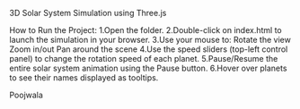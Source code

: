 3D Solar System Simulation using Three.js

How to Run the Project:
1.Open the folder.
2.Double-click on index.html to launch the simulation in your browser.
3.Use your mouse to:
   Rotate the view
   Zoom in/out
   Pan around the scene
4.Use the speed sliders (top-left control panel) to change the rotation speed of each planet.
5.Pause/Resume the entire solar system animation using the Pause button.
6.Hover over planets to see their names displayed as tooltips.

Poojwala
